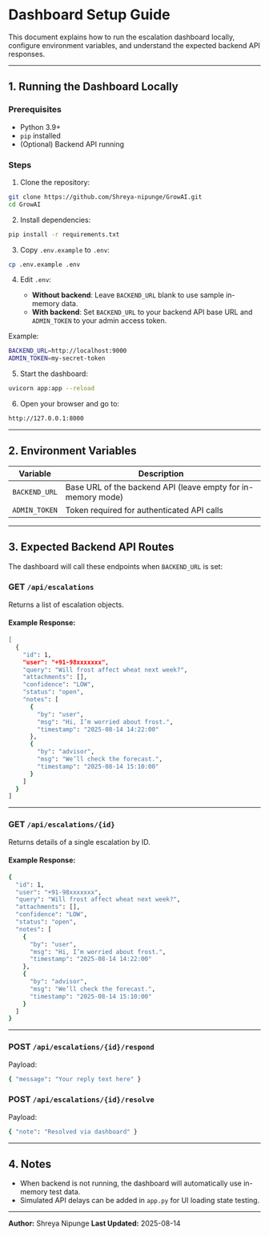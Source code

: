 # Dashboard Setup Guide

This document explains how to run the escalation dashboard locally, configure environment variables, and understand the expected backend API responses.

---

## 1. Running the Dashboard Locally

### **Prerequisites**
- Python 3.9+
- `pip` installed
- (Optional) Backend API running

### **Steps**
1. Clone the repository:

```bash
git clone https://github.com/Shreya-nipunge/GrowAI.git
cd GrowAI
```

2. Install dependencies:

```bash
pip install -r requirements.txt
```

3. Copy `.env.example` to `.env`:

```bash
cp .env.example .env
```

4. Edit `.env`:

   * **Without backend**: Leave `BACKEND_URL` blank to use sample in-memory data.
   * **With backend**: Set `BACKEND_URL` to your backend API base URL and `ADMIN_TOKEN` to your admin access token.

Example:

```bash
BACKEND_URL=http://localhost:9000
ADMIN_TOKEN=my-secret-token
```

5. Start the dashboard:

```bash
uvicorn app:app --reload
```

6. Open your browser and go to:

```bash
http://127.0.0.1:8000
```

---

## 2. Environment Variables

| Variable      | Description                                                  |
| ------------- | ------------------------------------------------------------ |
| `BACKEND_URL` | Base URL of the backend API (leave empty for in-memory mode) |
| `ADMIN_TOKEN` | Token required for authenticated API calls                   |

---

## 3. Expected Backend API Routes

The dashboard will call these endpoints when `BACKEND_URL` is set:

### **GET** `/api/escalations`

Returns a list of escalation objects.

#### Example Response:

```bash
[
  {
    "id": 1,
    "user": "+91-98xxxxxxx",
    "query": "Will frost affect wheat next week?",
    "attachments": [],
    "confidence": "LOW",
    "status": "open",
    "notes": [
      {
        "by": "user",
        "msg": "Hi, I’m worried about frost.",
        "timestamp": "2025-08-14 14:22:00"
      },
      {
        "by": "advisor",
        "msg": "We’ll check the forecast.",
        "timestamp": "2025-08-14 15:10:00"
      }
    ]
  }
]
```

---

### **GET** `/api/escalations/{id}`

Returns details of a single escalation by ID.

#### Example Response:

```bash
{
  "id": 1,
  "user": "+91-98xxxxxxx",
  "query": "Will frost affect wheat next week?",
  "attachments": [],
  "confidence": "LOW",
  "status": "open",
  "notes": [
    {
      "by": "user",
      "msg": "Hi, I’m worried about frost.",
      "timestamp": "2025-08-14 14:22:00"
    },
    {
      "by": "advisor",
      "msg": "We’ll check the forecast.",
      "timestamp": "2025-08-14 15:10:00"
    }
  ]
}
```

---

### **POST** `/api/escalations/{id}/respond`

Payload:

```bash
{ "message": "Your reply text here" }
```

### **POST** `/api/escalations/{id}/resolve`

Payload:

```bash
{ "note": "Resolved via dashboard" }
```

---

## 4. Notes

* When backend is not running, the dashboard will automatically use in-memory test data.
* Simulated API delays can be added in `app.py` for UI loading state testing.

---

**Author:** Shreya Nipunge
**Last Updated:** 2025-08-14